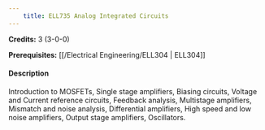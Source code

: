 ```yaml
---
    title: ELL735 Analog Integrated Circuits
---
```

**Credits:** 3 (3-0-0)



**Prerequisites:** [[/Electrical Engineering/ELL304 | ELL304]]

#### Description 
Introduction to MOSFETs, Single stage amplifiers, Biasing circuits, Voltage and Current reference circuits, Feedback analysis, Multistage amplifiers, Mismatch and noise analysis, Differential amplifiers, High speed and low noise amplifiers, Output stage amplifiers, Oscillators.